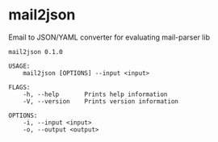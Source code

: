 # mail2json
Email to JSON/YAML converter for evaluating mail-parser lib

```
mail2json 0.1.0

USAGE:
    mail2json [OPTIONS] --input <input>

FLAGS:
    -h, --help       Prints help information
    -V, --version    Prints version information

OPTIONS:
    -i, --input <input>      
    -o, --output <output>    
```
